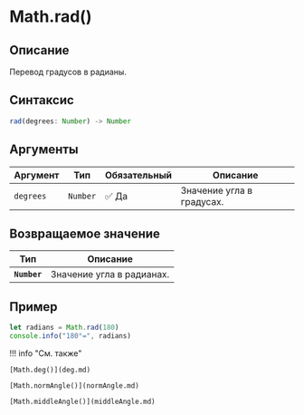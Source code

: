 # Math.rad()

## Описание
Перевод градусов в радианы.

## Синтаксис
```javascript
rad(degrees: Number) -> Number
``` 

## Аргументы

| Аргумент    | Тип      | Обязательный | Описание                     |
|-------------|----------|--------------|------------------------------|
| `degrees`   | `Number` | :white_check_mark: Да         | Значение угла в градусах.    |

## Возвращаемое значение

| Тип      | Описание                                      |
|----------|-----------------------------------------------|
| **`Number`** | Значение угла в радианах.  |

## Пример
``` javascript linenums="1"
let radians = Math.rad(180)
console.info("180°=", radians)
``` 

!!! info "См. также"

    [Math.deg()](deg.md)

    [Math.normAngle()](normAngle.md)
    
    [Math.middleAngle()](middleAngle.md)

